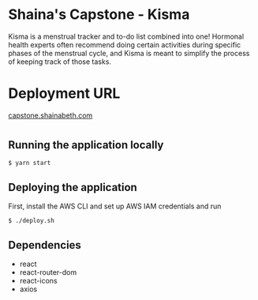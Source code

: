 # Shaina's Capstone - Kisma

Kisma is a menstrual tracker and to-do list combined into one! Hormonal health experts often recommend doing certain activities during specific phases of the menstrual cycle, and Kisma is meant to simplify the process of keeping track of those tasks.

# Deployment URL

<a href='http://capstone.shainabeth.com'>capstone.shainabeth.com</a>

#
## Running the application locally

```
$ yarn start
```

## Deploying the application
First, install the AWS CLI and set up AWS IAM 
credentials and run 
```
$ ./deploy.sh
```

## Dependencies

* react
* react-router-dom
* react-icons
* axios

